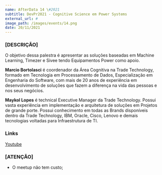 ```yaml
---
name: AfterData 14 \#2021
subtitle: DevPr2021 - Cognitive Science em Power Systems
external_url: #
image_path: /images/events/14.png
date: 20/11/2021
---
```

### **[DESCRIÇÃO]**

O objetivo dessa palestra é apresentar as soluções baseadas em Machine Learning, Timezer e Sivee tendo Equipamentos Power como apoio. 

**Marcio Bortolasci** é coordenador da Área Cognitiva na Trade Technology, formado em Tecnologia em Processamento de Dados, Especialização em Engenharia do Software, com mais de 20 anos de experiência em desenvolvimento de soluções que fazem a diferença na vida das pessoas e nos seus negócios.

**Maykol Lopes** é technical Executive Manager da Trade Technology. Possui vasta experiência em implementação e arquitetura de soluções em Projetos de grande porte. Possui conhecimento em todas as Brands disponíveis dentro da Trade Technology, IBM, Oracle, Cisco, Lenovo e demais tecnologias voltadas para Infraestrutura de TI.

### **Links**

[Youtube](https://www.youtube.com/watch?v=IQf9dgphB0s)

### **[ATENÇÃO]**
- O meetup não tem custo;
